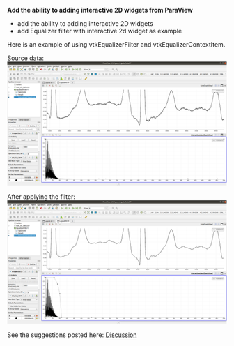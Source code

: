**Add the ability to adding interactive 2D widgets from ParaView**

 - add the ability to adding interactive 2D widgets
 - add Equalizer filter with interactive 2d widget as example

Here is an example of using vtkEqualizerFilter and vtkEqualizerContextItem.

Source data:
![Equalizer filter and Interactive 2D](interactive_2d_before.png  "Equalizer filter")

After applying the filter:
![Equalizer filter and Interactive 2D](interactive_2d_after.png  "Equalizer filter")

See the suggestions posted here:
[Discussion](https://discourse.paraview.org/t/is-there-any-abilities-to-add-a-interactive-widgets-on-linechartview-same-as-3d-widgets-on-renderview/2273)
